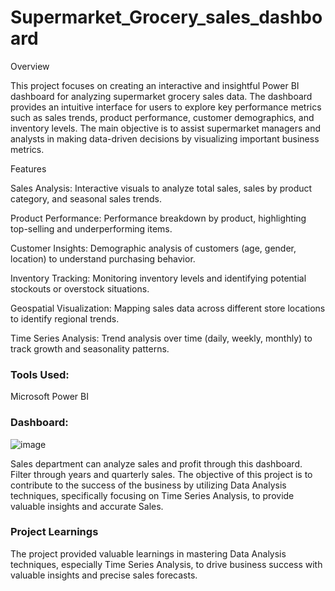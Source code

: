 # Supermarket_Grocery_sales_dashboard

Overview

This project focuses on creating an interactive and insightful Power BI dashboard for analyzing supermarket grocery sales data. The dashboard provides an intuitive interface for users to explore key performance metrics such as sales trends, product performance, customer demographics, and inventory levels. The main objective is to assist supermarket managers and analysts in making data-driven decisions by visualizing important business metrics.

Features

Sales Analysis: Interactive visuals to analyze total sales, sales by product category, and seasonal sales trends.

Product Performance: Performance breakdown by product, highlighting top-selling and underperforming items.

Customer Insights: Demographic analysis of customers (age, gender, location) to understand purchasing behavior.

Inventory Tracking: Monitoring inventory levels and identifying potential stockouts or overstock situations.

Geospatial Visualization: Mapping sales data across different store locations to identify regional trends.

Time Series Analysis: Trend analysis over time (daily, weekly, monthly) to track growth and seasonality patterns.

### Tools Used:
Microsoft Power BI

### Dashboard:

![image](https://github.com/user-attachments/assets/a1e123bd-c5db-4f72-bf18-f1d56d54668b)



Sales department can analyze sales and profit through this dashboard. Filter through years and quarterly sales.
The objective of this project is to contribute to the success of the business by utilizing Data Analysis techniques, 
specifically focusing on Time Series Analysis, to provide valuable insights and accurate Sales.

### Project Learnings
The project provided valuable learnings in mastering Data Analysis techniques, especially Time Series Analysis, 
to drive business success with valuable insights and precise sales forecasts.
